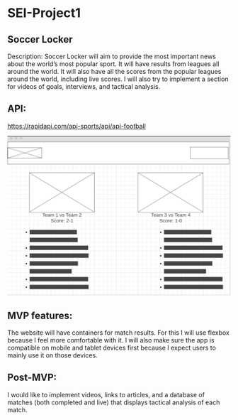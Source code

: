 # SEI-Project1

## Soccer Locker

Description: Soccer Locker will aim to provide the most important news about the world’s most popular sport. It will have results from leagues all around the world. It will also have all the scores from the popular leagues around the world, including live scores. I will also try to implement a section for videos of goals, interviews, and tactical analysis.  

## API: 
https://rapidapi.com/api-sports/api/api-football

![Wireframe](https://github.com/cemaytac/SEI-Project1/blob/master/Screen%20Shot%202020-03-09%20at%2011.58.00%20AM.png)


## MVP features: 
The website will have containers for match results. For this I will use flexbox because I feel more comfortable with it. 
I will also make sure the app is compatible on mobile and tablet devices first because I expect users to mainly use it on those devices.

## Post-MVP: 
I would like to implement videos, links to articles, and a database of matches (both completed and live) that displays tactical analysis of each match.
